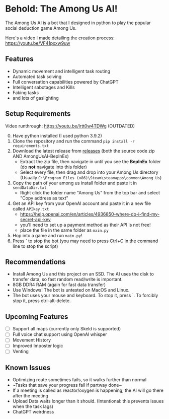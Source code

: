 # Behold: The Among Us AI!
The Among Us AI is a bot that I designed in python to play the popular social deduction game Among Us. 

Here's a video I made detailing the creation process: https://youtu.be/VF41pxxw9uw

## Features
- Dynamic movement and intelligent task routing
- Automated task solving
- Full conversation capabilities powered by ChatGPT
- Intelligent sabotages and Kills
- Faking tasks
- and lots of gaslighting

## Setup Requirements
Video runthrough: https://youtu.be/lrtt0w4TDWg (OUTDATED)

0. Have python installed (I used python 3.9.2)
1. Clone the repository and run the command `pip install -r requirements.txt`
2. Download the latest release from [releases](https://github.com/TimShaw1/Among-Us-AI/releases/latest) (both the source code zip AND AmongUsAI-BepInEx)
    - Extract the zip file, then navigate in until you see the **BepInEx** folder (do **not** navigate into this folder)
    - Select every file, then drag and drop into your Among Us directory (Usually `C:\Program Files (x86)\Steam\steamapps\common\Among Us`)
3. Copy the path of your among us install folder and paste it in `sendDataDir.txt`
    - Right click the folder name "Among Us" from the top bar and select "Copy address as text"
4. Get an API key from your OpenAI account and paste it in a new file called `APIkey.txt`
    - https://help.openai.com/en/articles/4936850-where-do-i-find-my-secret-api-key
    - you'll need to set up a payment method as their API is not free!
    - place the file in the same folder as `main.py`
5. Hop into a game and run `main.py`!
6. Press ` to stop the bot (you may need to press Ctrl+C in the command line to stop the script)

## Recommendations
- Install Among Us and this project on an SSD. The AI uses the disk to transfer data, so fast random read/write is important.
- 8GB DDR4 RAM (again for fast data transfer)
- Use Windows! The bot is untested on MacOS and Linux.
- The bot uses your mouse and keyboard. To stop it, press `. To forcibly stop it, press ctrl-alt-delete.

## Upcoming Features
- [ ] Support all maps (currently only Skeld is supported)
- [ ] Full voice chat support using OpenAI whisper
- [ ] Movement History
- [ ] Improved Imposter logic
- [ ] Venting

## Known Issues
- Optimizing route sometimes fails, so it walks further than normal
- ~Tasks that save your progress fail if partway done~
- If a meeting is called as reactor/oxygen is happening, the AI will go there after the meeting
- Upload Data waits longer than it should. (Intentional: this prevents issues when the task lags)
- ChatGPT weirdness
